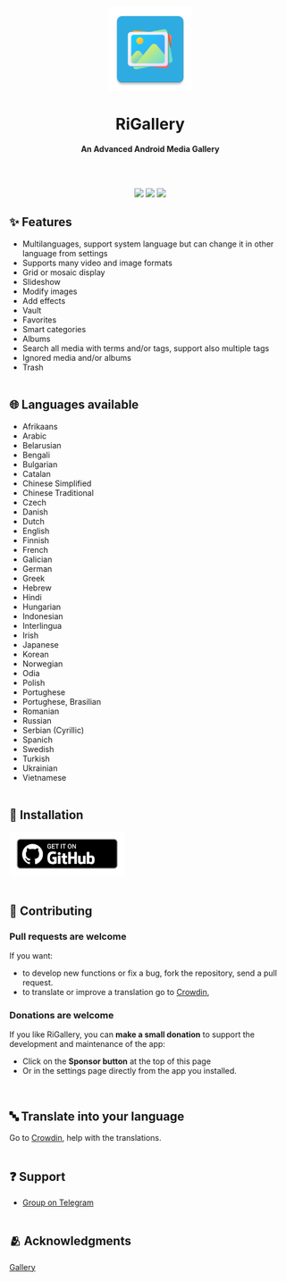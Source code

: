 <div align="center">
<img src ="/docs/logo.webp" width="150" height="150" />

# RiGallery
**An Advanced Android Media Gallery**

<br><br>

<a href="https://github.com/fast4x/RiGallery/releases"><img src="https://img.shields.io/github/downloads/fast4x/RiGallery/total?label=Total%20Downloads"></a>
<a href="https://github.com/fast4x/RiGallery/releases/latest"><img src="https://img.shields.io/github/downloads/fast4x/RiGallery/latest/total?label=Downloads%20of%20latest%20Release"></a>
<a href="https://github.com/fast4x/RiGallery/releases/latest"><img src="https://img.shields.io/github/v/release/fast4x/RiGallery?label=Release"></a>

</div>

## ✨ Features
- Multilanguages, support system language but can change it in other language from settings
- Supports many video and image formats
- Grid or mosaic display
- Slideshow
- Modify images
- Add effects
- Vault
- Favorites
- Smart categories
- Albums
- Search all media with terms and/or tags, support also multiple tags
- Ignored media and/or albums
- Trash
<br><br>


## 🌐 Languages available
- Afrikaans
- Arabic
- Belarusian
- Bengali
- Bulgarian
- Catalan
- Chinese Simplified
- Chinese Traditional
- Czech
- Danish
- Dutch
- English
- Finnish
- French
- Galician
- German
- Greek
- Hebrew
- Hindi
- Hungarian
- Indonesian
- Interlingua
- Irish
- Japanese
- Korean
- Norwegian
- Odia
- Polish
- Portughese
- Portughese, Brasilian
- Romanian
- Russian
- Serbian (Cyrillic)
- Spanich
- Swedish
- Turkish
- Ukrainian
- Vietnamese
<br><br>

## 📲 Installation
[<img src="./docs/getItGithub.png" alt="GitHub" height="80">](https://github.com/fast4x/RiMusic/releases/latest)
<br><br>

## 🤝 Contributing
### Pull requests are welcome
If you want:
* to develop new functions or fix a bug, fork the repository, send a pull request.
* to translate or improve a translation go to [Crowdin](https://crowdin.com/project/rigallery/invite?h=b33f24d63f12879f8b330e379e2097692431908),

### Donations are welcome
If you like RiGallery, you can **make a small donation** to support the development and maintenance of the app:
* Click on the **Sponsor button** at the top of this page
* Or in the settings page directly from the app you installed.

<br>

## 🔤 Translate into your language
Go to [Crowdin](https://crowdin.com/project/rigallery/invite?h=b33f24d63f12879f8b330e379e2097692431908), help with the translations.
<br><br>

## ❓ Support
- [Group on Telegram ](https://t.me/riprojects_apps/73459)
<br><br>

## 🫂 Acknowledgments
[Gallery](https://github.com/IacobIonut01/Gallery)
